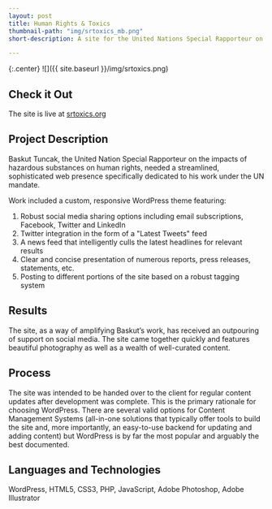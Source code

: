 ```yaml
---
layout: post
title: Human Rights & Toxics
thumbnail-path: "img/srtoxics_mb.png"
short-description: A site for the United Nations Special Rapporteur on Human Rights & Toxics

---
```


{:.center}
![]({{ site.baseurl }}/img/srtoxics.png)

## Check it Out

The site is live at [srtoxics.org](https://www.srtoxics.org/)

## Project Description

Baskut Tuncak, the United Nation Special Rapporteur on the impacts of hazardous substances on human rights, needed a streamlined, sophisticated web presence specifically dedicated to his work under the UN mandate.

Work included a custom, responsive WordPress theme featuring:
1) Robust social media sharing options including email subscriptions, Facebook, Twitter and LinkedIn
2) Twitter integration in the form of a "Latest Tweets" feed
3) A news feed that intelligently culls the latest headlines for relevant results
4) Clear and concise presentation of numerous reports, press releases, statements, etc.
5) Posting to different portions of the site based on a robust tagging system

## Results

The site, as a way of amplifying Baskut’s work, has received an outpouring of support on social media. The site came together quickly and features beautiful photography as well as a wealth of well-curated content.

## Process

The site was intended to be handed over to the client for regular content updates after development was complete. This is the primary rationale for choosing WordPress. There are several valid options
for Content Management Systems (all-in-one solutions that typically offer tools to build the site and, more importantly, an easy-to-use backend for updating and adding content) but WordPress is by far the most popular and arguably the best documented.

## Languages and Technologies

WordPress, HTML5, CSS3, PHP, JavaScript, Adobe Photoshop, Adobe Illustrator
